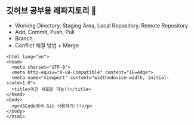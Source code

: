 ## 깃허브 공부용 레파지토리 📝

- Working Directory, Staging Area, Local Repository, Remote Repository
- Add, Commit, Push, Pull
- Branch
- Conflict 해결 방법 + Merge

```
<html lang="en">
<head>
  <meta charset="UTF-8">
  <meta http-equiv="X-UA-Compatible" content="IE=edge">
  <meta name="viewport" content="width=device-width, initial-scale=1.0">
  <title>이건 새로운 기능!!</title>
</head>
<body>
  <p>VSCode에서 Git 사용하기!!!</p>
</body>
</html>
```
